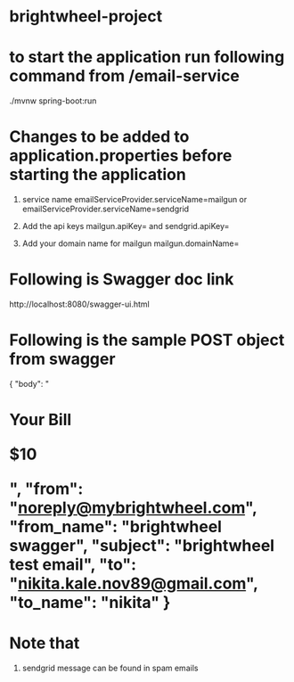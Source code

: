 # brightwheel-project

# to start the application run following command from /email-service
./mvnw spring-boot:run

# Changes to be added to application.properties before starting the application
1. service name
emailServiceProvider.serviceName=mailgun 
or 
emailServiceProvider.serviceName=sendgrid

2. Add the api keys
mailgun.apiKey= and 
sendgrid.apiKey=

3. Add your domain name for mailgun 
mailgun.domainName=

# Following is Swagger doc link
http://localhost:8080/swagger-ui.html

# Following is the sample POST object from swagger
{
  "body": "<h1>Your Bill</h><p>$10</p>",
  "from": "noreply@mybrightwheel.com",
  "from_name": "brightwheel swagger",
  "subject": "brightwheel test email",
  "to": "nikita.kale.nov89@gmail.com",
  "to_name": "nikita"
}

# Note that
1. sendgrid message can be found in spam emails
